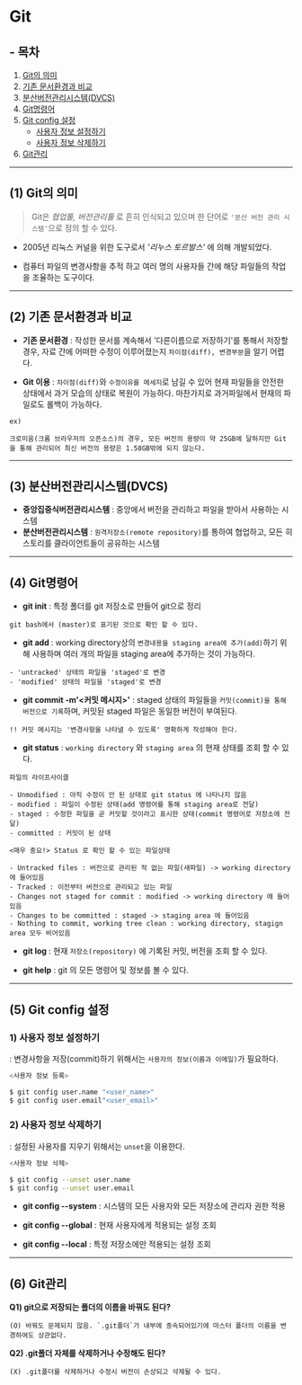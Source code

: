 # Git

## - 목차
1. [Git의 의미](#1-git의-의미)
2. [기존 문서환경과 비교](#2-기존-문서환경과-비교)
3. [분산버전관리시스템(DVCS)](#3-분산버전관리시스템dvcs)
4. [Git명령어](#4-git명령어)
5. [Git config 설정](#5-git-config-설정)
    - [사용자 정보 설정하기](#1-사용자-정보-설정하기)
    - [사용자 정보 삭제하기](#2-사용자-정보-삭제하기)
6. [Git관리](#6-git관리)

---

## (1) Git의 의미

> Git은 *협업툴, 버전관리툴* 로 흔히 인식되고 있으며 한 단어로 `'분산 버전 관리 시스템'`으로 정의 할 수 있다.

- 2005년 리눅스 커널을 위한 도구로서 *'리누스 토르발스'* 에 의해 개발되었다.

- 컴퓨터 파일의 변경사항을 추적 하고 여러 명의 사용자들 간에 해당 파일들의 작업을 조율하는 도구이다.

---

## (2) 기존 문서환경과 비교
- **기존  문서환경** : 작성한 문서를 계속해서 '다른이름으로 저장하기'를 통해서 저장할 경우, 자료 간에 어떠한 수정이 이루어졌는지 `차이점(diff), 변경부분`을 알기 어렵다.

- **Git 이용** : `차이점(diff)`와 `수정이유를 메세지`로 남길 수 있어 현재 파일들을 안전한 상태에서 과거 모습의 상태로 복원이 가능하다. 마찬가지로 과거파일에서 현재의 파일로도 롤백이 가능하다.

```
ex)

크로미움(크롬 브라우저의 오픈소스)의 경우, 모든 버전의 용량이 약 25GB에 달하지만 Git을 통해 관리되어 최신 버전의 용량은 1.58GB밖에 되지 않는다.
```

---

## (3) 분산버전관리시스템(DVCS)

- **중앙집중식버전관리시스템** : 중앙에서 버전을 관리하고 파일을 받아서 사용하는 시스템
- **분산버전관리시스템** : `원격저장소(remote repository)`를 통하여 협업하고, 모든 히스토리를 클라이언트들이 공유하는 시스템

---

## (4) Git명령어

- **git init** : 특정 폴더를 git 저장소로 만들어 git으로 정리

```
git bash에서 (master)로 표기된 것으로 확인 할 수 있다.
```

- **git add <file>** : working directory상의 `변경내용을 staging area에 추가(add)`하기 위해 사용하며 여러 개의 파일을 staging area에 추가하는 것이 가능하다.

```
- 'untracked' 상태의 파일을 'staged'로 변경
- 'modified' 상태의 파일을 'staged'로 변경
```

- **git commit -m'<커밋 메시지>'** : staged 상태의 파일들을 `커밋(commit)을 통해 버전으로 기록`하며, 커밋된 staged 파일은 동일한 버전이 부여된다.

```
!! 커밋 메시지는 '변경사항을 나타낼 수 있도록' 명확하게 작성해야 한다.
```

- **git status** : `working directory` 와 `staging area` 의 현재 상태를 조회 할 수 있다.

```
파일의 라이프사이클

- Unmodified : 아직 수정이 안 된 상태로 git status 에 나타나지 않음
- modified : 파일이 수정된 상태(add 명령어를 통해 staging area로 전달)
- staged : 수정한 파일을 곧 커밋할 것이라고 표시한 상태(commit 명령어로 저장소에 전달)
- committed : 커밋이 된 상태

<매우 중요!> Status 로 확인 할 수 있는 파일상태

- Untracked files : 버전으로 관리된 적 없는 파일(새파일) -> working directory 에 들어있음
- Tracked : 이전부터 버전으로 관리되고 있는 파일
- Changes not staged for commit : modified -> working directory 에 들어있음
- Changes to be committed : staged -> staging area 에 들어있음
- Nothing to commit, working tree clean : working directory, stagign area 모두 비어있음
```

- **git log** : 현재 `저장소(repository)` 에 기록된 커밋, 버전을 조회 할 수 있다.

- **git help** : git 의 모든 명령어 및 정보를 볼 수 있다.

---

## (5) Git config 설정

### **1) 사용자 정보 설정하기**


: 변경사항을 저장(commit)하기 위해서는 `사용자의 정보(이름과 이메일)`가 필요하다.

  ```bash
  <사용자 정보 등록>

  $ git config user.name "<user_name>"
  $ git config user.email"<user_email>"
  ```

### **2) 사용자 정보 삭제하기**


: 설정된 사용자를 지우기 위해서는 `unset`을 이용한다.

  ```bash
  <사용자 정보 삭제>

  $ git config --unset user.name
  $ git config --unset user.email
  ```

- **git config --system** : 시스템의 모든 사용자와 모든 저장소에 관리자 권한 적용

- **git config --global** : 현재 사용자에게 적용되는 설정 조회

- **git config --local** : 특정 저장소에만 적용되는 설정 조회

---

## (6) Git관리

**Q1) git으로 저장되는 폴더의 이름을 바꿔도 된다?**

```
(O) 바꿔도 문제되지 않음. `.git폴더`가 내부에 종속되어있기에 마스터 폴더의 이름을 변경하여도 상관없다.
```

**Q2) .git폴더 자체를 삭제하거나 수정해도 된다?**

```
(X) .git폴더를 삭제하거나 수정시 버전이 손상되고 삭제될 수 있다.
```
